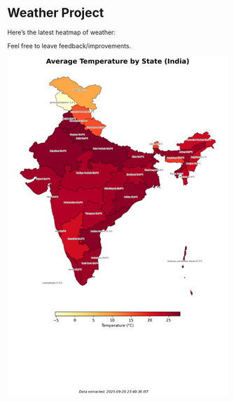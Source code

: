 # Weather Project

Here’s the latest heatmap of weather:

Feel free to leave feedback/improvements.

![India Heatmap](docs/assets/india_heatmap.png?v=CEEE1E)
